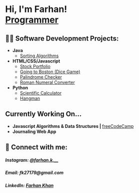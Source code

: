 <h1>Hi, I'm Farhan! <br/><a href="https://github.com/farh4nk">Programmer</a>

<h2>👨‍💻 Software Development Projects:</h2>

- <b>Java</b>
  - <a href="https://github.com/farh4nk/Sorting_Algos">Sorting Algorithms</a>
- <b>HTML/CSS/Javascript</b>
  - <a href="https://github.com/farh4nk/Stock-Portfolio">Stock Portfolio</a>
  - <a href="https://github.com/farh4nk/Going_to_Boston">Going to Boston (Dice Game)</a>
  - <a href="https://github.com/farh4nk/Palindrome-Checker">Palindrome Checker</a>
  - <a href="https://github.com/farh4nk/Roman-Numeral-Converter">Roman Numeral Converter</a>
- <b>Python</b>
  - <a href="https://github.com/farh4nk/Scientific_Calculator">Scientific Calculator</a>
  - <a href="https://github.com/farh4nk/Hangman">Hangman</a>


<h2>Currently Working On...</h2>
<ul>
<li><b>Javascript Algorithms & Data Structures |  </b><a href="https://www.freeCodeCamp.org">freeCodeCamp</a></li>
<li><b>Journaling Web App</li>
</ul>

<h2> 🤳 Connect with me:</h2>
<h5>Instagram: <a href="https://www.instagram.com/farhan.k.__/ ">@farhan.k.__</a></h5>
<h5>Email: fk27179@gmail.com</h5>
<h5>LinkedIn: <a href="https://www.linkedin.com/in/farhan-khan-b55b82313?utm_source=share&utm_campaign=share_via&utm_content=profile&utm_medium=ios_app">Farhan Khan</a></h5>

<!--


Here are some ideas to get you started:

- 🔭 I’m currently working on ...
- 🌱 I’m currently learning ...
- 👯 I’m looking to collaborate on ...
- 🤔 I’m looking for help with ...
- 💬 Ask me about ...
- 📫 How to reach me: ...
- 😄 Pronouns: ...
- ⚡ Fun fact: ...
-->

